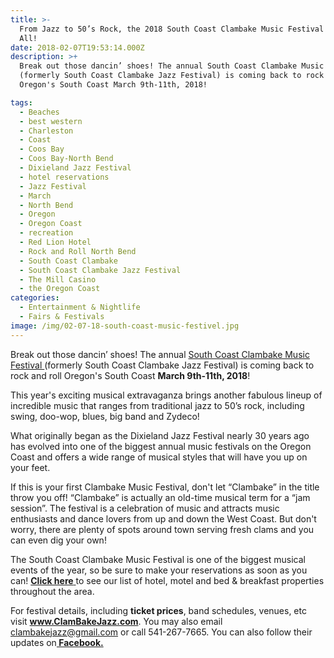 ```yaml
---
title: >-
  From Jazz to 50’s Rock, the 2018 South Coast Clambake Music Festival Has It
  All!
date: 2018-02-07T19:53:14.000Z
description: >+
  Break out those dancin’ shoes! The annual South Coast Clambake Music Festival
  (formerly South Coast Clambake Jazz Festival) is coming back to rock and roll
  Oregon's South Coast March 9th-11th, 2018!

tags:
  - Beaches
  - best western
  - Charleston
  - Coast
  - Coos Bay
  - Coos Bay-North Bend
  - Dixieland Jazz Festival
  - hotel reservations
  - Jazz Festival
  - March
  - North Bend
  - Oregon
  - Oregon Coast
  - recreation
  - Red Lion Hotel
  - Rock and Roll North Bend
  - South Coast Clambake
  - South Coast Clambake Jazz Festival
  - The Mill Casino
  - the Oregon Coast
categories:
  - Entertainment & Nightlife
  - Fairs & Festivals
image: /img/02-07-18-south-coast-music-festivel.jpg
---
```

Break out those dancin’ shoes! The annual <a href="https://clambakejazz.com/" target="_blank" rel="noopener noreferrer">South Coast Clambake Music Festival </a> (formerly South Coast Clambake Jazz Festival) is coming back to rock and roll Oregon's South Coast <strong>March 9th-11th, 2018</strong>!



This year's exciting musical extravaganza brings another fabulous lineup of incredible music that ranges from traditional jazz to 50’s rock, including swing, doo-wop, blues, big band and Zydeco!



What originally began as the Dixieland Jazz Festival nearly 30 years ago has evolved into one of the biggest annual music festivals on the Oregon Coast and offers a wide range of musical styles that will have you up on your feet.



If this is your first Clambake Music Festival, don't let “Clambake” in the title throw you off! “Clambake” is actually an old-time musical term for a “jam session”. The festival is a celebration of music and attracts music enthusiasts and dance lovers from up and down the West Coast. But don't worry, there are plenty of spots around town serving fresh clams and you can even dig your own!



The South Coast Clambake Music Festival is one of the biggest musical events of the year, so be sure to make your reservations as soon as you can! <a href="http://oregonsadventurecoast.com/lodging/" target="_blank" rel="noopener noreferrer"><strong>Click here</strong> </a>to see our list of hotel, motel and bed &amp; breakfast properties throughout the area.



For festival details, including <strong>ticket prices</strong>, band schedules, venues, etc visit <strong><a href="http://www.clambakejazz.org/" target="_blank" rel="noopener noreferrer">www.ClamBakeJazz.com</a></strong>. You may also email clambakejazz@gmail.com or call 541-267-7665. You can also follow their updates on<strong><a href="https://www.facebook.com/clambakejazz" target="_blank" rel="noopener noreferrer"> Facebook.</a></strong>
